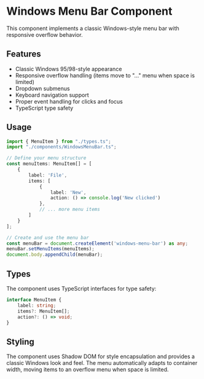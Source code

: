 # Windows Menu Bar Component

This component implements a classic Windows-style menu bar with responsive overflow behavior.

## Features

- Classic Windows 95/98-style appearance
- Responsive overflow handling (items move to "..." menu when space is limited)
- Dropdown submenus
- Keyboard navigation support
- Proper event handling for clicks and focus
- TypeScript type safety

## Usage

```typescript
import { MenuItem } from "./types.ts";
import "./components/WindowsMenuBar.ts";

// Define your menu structure
const menuItems: MenuItem[] = [
    {
        label: 'File',
        items: [
            { 
                label: 'New',
                action: () => console.log('New clicked')
            },
            // ... more menu items
        ]
    }
];

// Create and use the menu bar
const menuBar = document.createElement('windows-menu-bar') as any;
menuBar.setMenuItems(menuItems);
document.body.appendChild(menuBar);
```

## Types

The component uses TypeScript interfaces for type safety:

```typescript
interface MenuItem {
    label: string;
    items?: MenuItem[];
    action?: () => void;
}
```

## Styling

The component uses Shadow DOM for style encapsulation and provides a classic Windows look and feel. The menu automatically adapts to container width, moving items to an overflow menu when space is limited.
